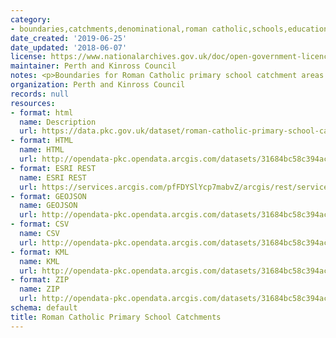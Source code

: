 ```yaml
---
category:
- boundaries,catchments,denominational,roman catholic,schools,education
date_created: '2019-06-25'
date_updated: '2018-06-07'
license: https://www.nationalarchives.gov.uk/doc/open-government-licence/version/3/
maintainer: Perth and Kinross Council
notes: <p>Boundaries for Roman Catholic primary school catchment areas </p>
organization: Perth and Kinross Council
records: null
resources:
- format: html
  name: Description
  url: https://data.pkc.gov.uk/dataset/roman-catholic-primary-school-catchments
- format: HTML
  name: HTML
  url: http://opendata-pkc.opendata.arcgis.com/datasets/31684bc58c394ac5ac15c5848771b85c_0
- format: ESRI REST
  name: ESRI REST
  url: https://services.arcgis.com/pfFDYSlYcp7mabvZ/arcgis/rest/services/Roman_Catholic_Primary_School_Catchments/FeatureServer/0
- format: GEOJSON
  name: GEOJSON
  url: http://opendata-pkc.opendata.arcgis.com/datasets/31684bc58c394ac5ac15c5848771b85c_0.geojson
- format: CSV
  name: CSV
  url: http://opendata-pkc.opendata.arcgis.com/datasets/31684bc58c394ac5ac15c5848771b85c_0.csv
- format: KML
  name: KML
  url: http://opendata-pkc.opendata.arcgis.com/datasets/31684bc58c394ac5ac15c5848771b85c_0.kml
- format: ZIP
  name: ZIP
  url: http://opendata-pkc.opendata.arcgis.com/datasets/31684bc58c394ac5ac15c5848771b85c_0.zip
schema: default
title: Roman Catholic Primary School Catchments
---
```

